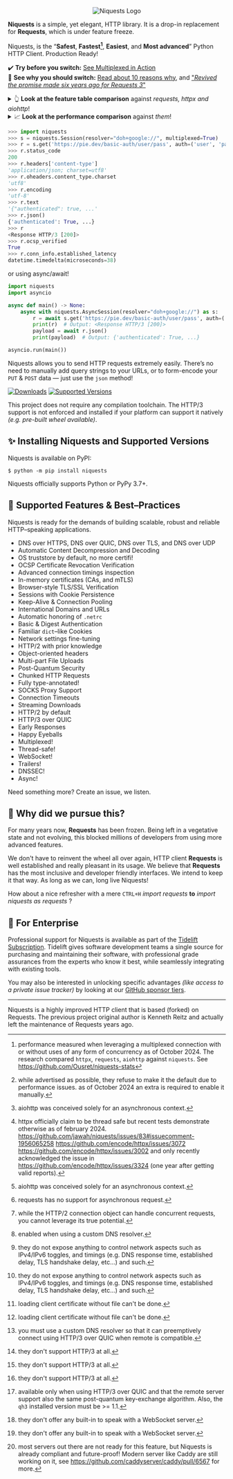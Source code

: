<div align="center">
    <img src="https://user-images.githubusercontent.com/9326700/282852138-160f32e9-e6cf-495f-b39d-99891602acf9.png" alt="Niquests Logo"/>
</div>

**Niquests** is a simple, yet elegant, HTTP library. It is a drop-in replacement for **Requests**, which is under feature freeze.

Niquests, is the “**Safest**, **Fastest[^10]**, **Easiest**, and **Most advanced**” Python HTTP Client. Production Ready!

✔️ **Try before you switch:** [See Multiplexed in Action](https://replit.com/@ahmedtahri4/Python#main.py)<br>
📖 **See why you should switch:** [Read about 10 reasons why](https://medium.com/@ahmed.tahri/10-reasons-you-should-quit-your-http-client-98fd4c94bef3), and ["_Revived the promise made six years ago for Requests 3_"](https://medium.com/@ahmed.tahri/revived-the-promise-made-six-years-ago-for-requests-3-37b440e6a064)

<details>
  <summary>👆 <b>Look at the feature table comparison</b> against <i>requests, httpx and aiohttp</i>!</summary>

| Feature                             |    niquests    | requests  |     httpx     | aiohttp       |
|-------------------------------------|:--------------:|:---------:|:-------------:|---------------|
| `HTTP/1.1`                          |       ✅        |     ✅     |       ✅       | ✅             |
| `HTTP/2`                            |       ✅        |     ❌     |     ✅[^7]     | ❌             |
| `HTTP/3 over QUIC`                  |       ✅        |     ❌     |       ❌       | ❌             |
| `Synchronous`                       |       ✅        |     ✅     |       ✅       | _N/A_[^1]     |
| `Asynchronous`                      |       ✅        |     ❌     |       ✅       | ✅             |
| `Thread Safe`                       |       ✅        |     ✅     |     ❌[^5]     | _N/A_[^1]     |
| `Task Safe`                         |       ✅        | _N/A_[^2] |       ✅       | ✅             |
| `OS Trust Store`                    |       ✅        |     ❌     |       ❌       | ❌             |
| `Multiplexing`                      |       ✅        |     ❌     | _Limited_[^3] | ❌             |
| `DNSSEC`                            |     ✅[^11]     |     ❌     |       ❌       | ❌             |
| `Customizable DNS Resolution`       |       ✅        |     ❌     |       ❌       | ✅             |
| `DNS over HTTPS`                    |       ✅        |     ❌     |       ❌       | ❌             |
| `DNS over QUIC`                     |       ✅        |     ❌     |       ❌       | ❌             |
| `DNS over TLS`                      |       ✅        |     ❌     |       ❌       | ❌             |
| `Multiple DNS Resolver`             |       ✅        |     ❌     |       ❌       | ❌             |
| `Network Fine Tuning & Inspect`     |       ✅        |     ❌     | _Limited_[^6] | _Limited_[^6] |
| `Certificate Revocation Protection` |       ✅        |     ❌     |       ❌       | ❌             |
| `Session Persistence`               |       ✅        |     ✅     |       ✅       | ✅             |
| `In-memory Certificate CA & mTLS`   |       ✅        |     ❌     | _Limited_[^4] | _Limited_[^4] |
| `SOCKS 4/5 Proxies`                 |       ✅        |     ✅     |       ✅       | ❌             |
| `HTTP/HTTPS Proxies`                |       ✅        |     ✅     |       ✅       | ✅             |
| `TLS-in-TLS Support`                |       ✅        |     ✅     |       ✅       | ✅             |
| `Direct HTTP/3 Negotiation`         |     ✅[^9]      |  N/A[^8]  |    N/A[^8]    | N/A[^8]       |
| `Happy Eyeballs`                    |       ✅        |     ❌     |       ❌       | ✅             |
| `Package / SLSA Signed`             |       ✅        |     ❌     |       ❌       | ✅             |
| `HTTP/2 with prior knowledge (h2c)` |       ✅        |     ❌     |       ✅       | ❌             |
| `Post-Quantum Security`             | _Limited_[^12] |     ❌     |       ❌       | ❌             |
| `HTTP Trailers`                     |       ✅        |     ❌     |       ❌       | ❌             |
| `Early Responses`                   |       ✅        |     ❌     |       ❌       | ❌             |
| `WebSocket over HTTP/1`             |       ✅        |  ❌[^14]   |    ❌[^14]     | ✅             |
| `WebSocket over HTTP/2 and HTTP/3`  |     ✅[^13]     |     ❌     |       ❌       | ❌             |
| `Automatic Connection Upgrade / Downgrade`  |     ✅     |     N/A     |       ❌       | N/A             |
</details>

<details>
  <summary>📈 <b>Look at the performance comparison</b> against <i>them</i>!</summary>

_Scenario:_ Fetch a thousand requests using 10 tasks or threads, each with a hundred requests using a single pool of connection.

**High-Level APIs**

| Client   | Average Delay to Complete | Notes                        |
|----------|---------------------------|------------------------------|
| requests | 987 ms or ~1013 req/s     | ThreadPoolExecutor. HTTP/1.1 |
| httpx    | 720 ms or ~1389 req/s     | Asyncio. HTTP/2              |
| niquests | 340 ms or ~2941 req/s     | Asyncio. HTTP/2              |

**Simplified APIs**

| Client        | Average Delay to Complete | Notes                        |
|---------------|---------------------------|------------------------------|
| requests core | 643 ms or ~1555 req/s     | ThreadPoolExecutor. HTTP/1.1 |
| httpx core    | 530 ms or ~1886 req/s     | Asyncio. HTTP/2              |
| aiohttp       | 210 ms or ~4762 req/s     | Asyncio. HTTP/1.1            |
| niquests core | 170 ms or ~5882 req/s     | Asyncio. HTTP/2              |

Did you give up on HTTP/2 due to performance concerns? Think again! Do you realize that you can get 3 times faster with the same CPU if you ever switched to Niquests from Requests?
Multiplexing and response lazyness open up a wide range of possibilities! Want to learn more about the tests? scripts? reasoning?

Take a deeper look at https://github.com/Ousret/niquests-stats

⚠️ Do the responsible thing with this library and do not attempt DoS remote servers using its abilities.
</details>

```python
>>> import niquests
>>> s = niquests.Session(resolver="doh+google://", multiplexed=True)
>>> r = s.get('https://pie.dev/basic-auth/user/pass', auth=('user', 'pass'))
>>> r.status_code
200
>>> r.headers['content-type']
'application/json; charset=utf8'
>>> r.oheaders.content_type.charset
'utf8'
>>> r.encoding
'utf-8'
>>> r.text
'{"authenticated": true, ...'
>>> r.json()
{'authenticated': True, ...}
>>> r
<Response HTTP/3 [200]>
>>> r.ocsp_verified
True
>>> r.conn_info.established_latency
datetime.timedelta(microseconds=38)
```
or using async/await!
```python
import niquests
import asyncio

async def main() -> None:
    async with niquests.AsyncSession(resolver="doh+google://") as s:
        r = await s.get('https://pie.dev/basic-auth/user/pass', auth=('user', 'pass'), stream=True)
        print(r)  # Output: <Response HTTP/3 [200]>
        payload = await r.json()
        print(payload)  # Output: {'authenticated': True, ...}

asyncio.run(main())
```

Niquests allows you to send HTTP requests extremely easily. There’s no need to manually add query strings to your URLs, or to form-encode your `PUT` & `POST` data — just use the `json` method!

[![Downloads](https://img.shields.io/pypi/dm/niquests.svg)](https://pypistats.org/packages/niquests)
[![Supported Versions](https://img.shields.io/pypi/pyversions/niquests.svg)](https://pypi.org/project/niquests)

This project does not require any compilation toolchain. The HTTP/3 support is not enforced and installed if your platform can support it natively _(e.g. pre-built wheel available)_.

## ✨ Installing Niquests and Supported Versions

Niquests is available on PyPI:

```console
$ python -m pip install niquests
```

Niquests officially supports Python or PyPy 3.7+.

## 🚀 Supported Features & Best–Practices

Niquests is ready for the demands of building scalable, robust and reliable HTTP–speaking applications.

- DNS over HTTPS, DNS over QUIC, DNS over TLS, and DNS over UDP
- Automatic Content Decompression and Decoding
- OS truststore by default, no more certifi!
- OCSP Certificate Revocation Verification
- Advanced connection timings inspection
- In-memory certificates (CAs, and mTLS)
- Browser-style TLS/SSL Verification
- Sessions with Cookie Persistence
- Keep-Alive & Connection Pooling
- International Domains and URLs
- Automatic honoring of `.netrc`
- Basic & Digest Authentication
- Familiar `dict`–like Cookies
- Network settings fine-tuning
- HTTP/2 with prior knowledge
- Object-oriented headers
- Multi-part File Uploads
- Post-Quantum Security
- Chunked HTTP Requests
- Fully type-annotated!
- SOCKS Proxy Support
- Connection Timeouts
- Streaming Downloads
- HTTP/2 by default
- HTTP/3 over QUIC
- Early Responses
- Happy Eyeballs
- Multiplexed!
- Thread-safe!
- WebSocket!
- Trailers!
- DNSSEC!
- Async!

Need something more? Create an issue, we listen.

## 📝 Why did we pursue this?

For many years now, **Requests** has been frozen. Being left in a vegetative state and not evolving, this blocked millions of developers from using more advanced features.

We don't have to reinvent the wheel all over again, HTTP client **Requests** is well established and
really pleasant in its usage. We believe that **Requests** has the most inclusive and developer friendly interfaces.
We intend to keep it that way. As long as we can, long live Niquests!

How about a nice refresher with a mere `CTRL+H` _import requests_ **to** _import niquests as requests_ ?

## 💼 For Enterprise

Professional support for Niquests is available as part of the [Tidelift
Subscription](https://tidelift.com/subscription/pkg/pypi-niquests?utm_source=pypi-niquests&utm_medium=readme). Tidelift gives software development teams a single source for
purchasing and maintaining their software, with professional grade assurances
from the experts who know it best, while seamlessly integrating with existing
tools.

You may also be interested in unlocking specific advantages _(like access to a private issue tracker)_ by looking at our [GitHub sponsor tiers](https://github.com/sponsors/Ousret).

---

Niquests is a highly improved HTTP client that is based (forked) on Requests. The previous project original author is Kenneth Reitz and actually left the maintenance of Requests years ago.

[^1]: aiohttp was conceived solely for an asynchronous context.
[^2]: requests has no support for asynchronous request.
[^3]: while the HTTP/2 connection object can handle concurrent requests, you cannot leverage its true potential.
[^4]: loading client certificate without file can't be done.
[^5]: httpx officially claim to be thread safe but recent tests demonstrate otherwise as of february 2024. https://github.com/jawah/niquests/issues/83#issuecomment-1956065258 https://github.com/encode/httpx/issues/3072 https://github.com/encode/httpx/issues/3002 and only recently acknowledged the issue in https://github.com/encode/httpx/issues/3324 (one year after getting valid reports).
[^6]: they do not expose anything to control network aspects such as IPv4/IPv6 toggles, and timings (e.g. DNS response time, established delay, TLS handshake delay, etc...) and such.
[^7]: while advertised as possible, they refuse to make it the default due to performance issues. as of October 2024 an extra is required to enable it manually.
[^8]: they don't support HTTP/3 at all.
[^9]: you must use a custom DNS resolver so that it can preemptively connect using HTTP/3 over QUIC when remote is compatible.
[^10]: performance measured when leveraging a multiplexed connection with or without uses of any form of concurrency as of October 2024. The research compared `httpx`, `requests`, `aiohttp` against `niquests`. See https://github.com/Ousret/niquests-stats
[^11]: enabled when using a custom DNS resolver.
[^12]: available only when using HTTP/3 over QUIC and that the remote server support also the same post-quantum key-exchange algorithm. Also, the `qh3` installed version must be >= 1.1.
[^13]: most servers out there are not ready for this feature, but Niquests is already compliant and future-proof! Modern server like Caddy are still working on it, see https://github.com/caddyserver/caddy/pull/6567 for more.
[^14]: they don't offer any built-in to speak with a WebSocket server.
